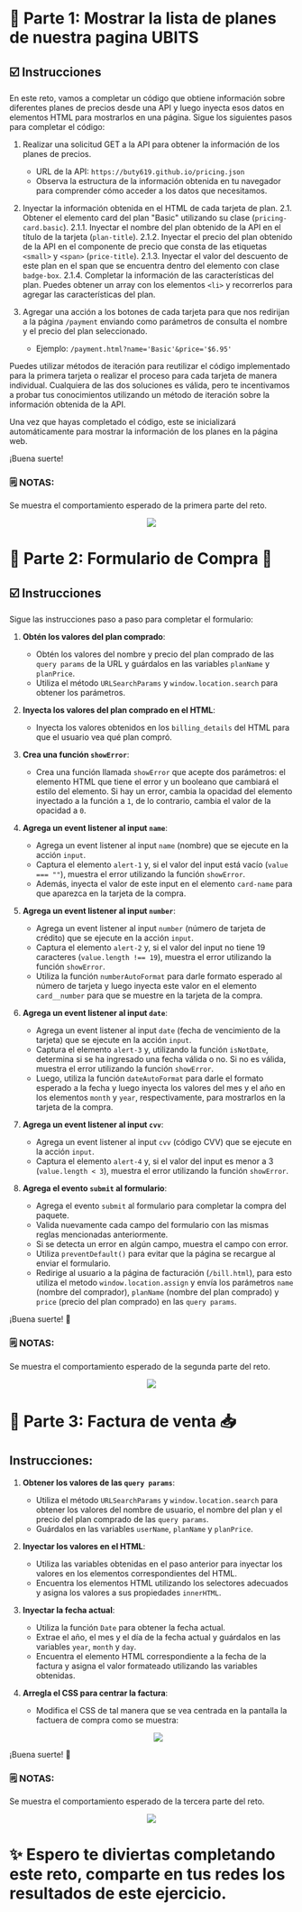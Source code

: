 # 🚀 Parte 1: Mostrar la lista de planes de nuestra pagina UBITS

## ☑️ Instrucciones

En este reto, vamos a completar un código que obtiene información sobre diferentes planes de precios desde una API y luego inyecta esos datos en elementos HTML para mostrarlos en una página. Sigue los siguientes pasos para completar el código:

1. Realizar una solicitud GET a la API para obtener la información de los planes de precios.

   - URL de la API: `https://buty619.github.io/pricing.json`
   - Observa la estructura de la información obtenida en tu navegador para comprender cómo acceder a los datos que necesitamos.

2. Inyectar la información obtenida en el HTML de cada tarjeta de plan.
   2.1. Obtener el elemento card del plan "Basic" utilizando su clase (`pricing-card.basic`).
   2.1.1. Inyectar el nombre del plan obtenido de la API en el título de la tarjeta (`plan-title`).
   2.1.2. Inyectar el precio del plan obtenido de la API en el componente de precio que consta de las etiquetas `<small>` y `<span>` (`price-title`).
   2.1.3. Inyectar el valor del descuento de este plan en el span que se encuentra dentro del elemento con clase `badge-box`.
   2.1.4. Completar la información de las características del plan. Puedes obtener un array con los elementos `<li>` y recorrerlos para agregar las características del plan.

3. Agregar una acción a los botones de cada tarjeta para que nos redirijan a la página `/payment` enviando como parámetros de consulta el nombre y el precio del plan seleccionado.
   - Ejemplo: `/payment.html?name='Basic'&price='$6.95'`

Puedes utilizar métodos de iteración para reutilizar el código implementado para la primera tarjeta o realizar el proceso para cada tarjeta de manera individual. Cualquiera de las dos soluciones es válida, pero te incentivamos a probar tus conocimientos utilizando un método de iteración sobre la información obtenida de la API.

Una vez que hayas completado el código, este se inicializará automáticamente para mostrar la información de los planes en la página web.

¡Buena suerte!

### 🗒 NOTAS:

Se muestra el comportamiento esperado de la primera parte del reto.

<p align="center">
  <img src="../img/R1.gif"/>
</p>

# 🚀 Parte 2: Formulario de Compra 🛒

## ☑️ Instrucciones

Sigue las instrucciones paso a paso para completar el formulario:

1. **Obtén los valores del plan comprado**:

   - Obtén los valores del nombre y precio del plan comprado de las `query params` de la URL y guárdalos en las variables `planName` y `planPrice`.
   - Utiliza el método `URLSearchParams` y `window.location.search` para obtener los parámetros.

2. **Inyecta los valores del plan comprado en el HTML**:

   - Inyecta los valores obtenidos en los `billing_details` del HTML para que el usuario vea qué plan compró.

3. **Crea una función `showError`**:

   - Crea una función llamada `showError` que acepte dos parámetros: el elemento HTML que tiene el error y un booleano que cambiará el estilo del elemento. Si hay un error, cambia la opacidad del elemento inyectado a la función a `1`, de lo contrario, cambia el valor de la opacidad a `0`.

4. **Agrega un event listener al input `name`**:

   - Agrega un event listener al input `name` (nombre) que se ejecute en la acción `input`.
   - Captura el elemento `alert-1` y, si el valor del input está vacío (`value === ""`), muestra el error utilizando la función `showError`.
   - Además, inyecta el valor de este input en el elemento `card-name` para que aparezca en la tarjeta de la compra.

5. **Agrega un event listener al input `number`**:

   - Agrega un event listener al input `number` (número de tarjeta de crédito) que se ejecute en la acción `input`.
   - Captura el elemento `alert-2` y, si el valor del input no tiene 19 caracteres (`value.length !== 19`), muestra el error utilizando la función `showError`.
   - Utiliza la función `numberAutoFormat` para darle formato esperado al número de tarjeta y luego inyecta este valor en el elemento `card__number` para que se muestre en la tarjeta de la compra.

6. **Agrega un event listener al input `date`**:

   - Agrega un event listener al input `date` (fecha de vencimiento de la tarjeta) que se ejecute en la acción `input`.
   - Captura el elemento `alert-3` y, utilizando la función `isNotDate`, determina si se ha ingresado una fecha válida o no. Si no es válida, muestra el error utilizando la función `showError`.
   - Luego, utiliza la función `dateAutoFormat` para darle el formato esperado a la fecha y luego inyecta los valores del mes y el año en los elementos `month` y `year`, respectivamente, para mostrarlos en la tarjeta de la compra.

7. **Agrega un event listener al input `cvv`**:

   - Agrega un event listener al input `cvv` (código CVV) que se ejecute en la acción `input`.
   - Captura el elemento `alert-4` y, si el valor del input es menor a 3 (`value.length < 3`), muestra el error utilizando la función `showError`.

8. **Agrega el evento `submit` al formulario**:
   - Agrega el evento `submit` al formulario para completar la compra del paquete.
   - Valida nuevamente cada campo del formulario con las mismas reglas mencionadas anteriormente.
   - Si se detecta un error en algún campo, muestra el campo con error.
   - Utiliza `preventDefault()` para evitar que la página se recargue al enviar el formulario.
   - Redirige al usuario a la página de facturación (`/bill.html`), para esto utiliza el metodo `window.location.assign` y envía los parámetros `name` (nombre del comprador), `planName` (nombre del plan comprado) y `price` (precio del plan comprado) en las `query params`.

¡Buena suerte! 🚀

### 🗒 NOTAS:

Se muestra el comportamiento esperado de la segunda parte del reto.

<p align="center">
  <img src="../img/R2.gif"/>
</p>

# 🚀 Parte 3: Factura de venta 📥

## Instrucciones:

1. **Obtener los valores de las `query params`**:

   - Utiliza el método `URLSearchParams` y `window.location.search` para obtener los valores del nombre de usuario, el nombre del plan y el precio del plan comprado de las `query params`.
   - Guárdalos en las variables `userName`, `planName` y `planPrice`.

2. **Inyectar los valores en el HTML**:

   - Utiliza las variables obtenidas en el paso anterior para inyectar los valores en los elementos correspondientes del HTML.
   - Encuentra los elementos HTML utilizando los selectores adecuados y asigna los valores a sus propiedades `innerHTML`.

3. **Inyectar la fecha actual**:

   - Utiliza la función `Date` para obtener la fecha actual.
   - Extrae el año, el mes y el día de la fecha actual y guárdalos en las variables `year`, `month` y `day`.
   - Encuentra el elemento HTML correspondiente a la fecha de la factura y asigna el valor formateado utilizando las variables obtenidas.

4. **Arregla el CSS para centrar la factura**:
   - Modifica el CSS de tal manera que se vea centrada en la pantalla la factuera de compra como se muestra:
   <p align="center">
     <img src="../img/R3.png"/>
   </p>

¡Buena suerte! 🚀

### 🗒 NOTAS:

Se muestra el comportamiento esperado de la tercera parte del reto.

<p align="center">
  <img src="../img/R3.png"/>
</p>

# ✨ Espero te diviertas completando este reto, comparte en tus redes los resultados de este ejercicio.
